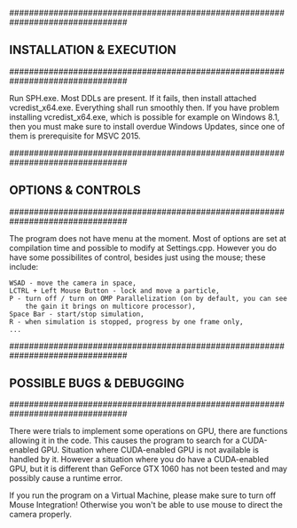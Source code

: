 ################################################################################
## INSTALLATION & EXECUTION ####################################################
################################################################################

Run SPH.exe. Most DDLs are present. If it fails, then install attached
  vcredist_x64.exe. Everything shall run smoothly then. If you have problem
  installing vcredist_x64.exe, which is possible for example on Windows 8.1,
  then you must make sure to install overdue Windows Updates, since one of
  them is prerequisite for MSVC 2015.

################################################################################
## OPTIONS & CONTROLS ##########################################################
################################################################################

The program does not have menu at the moment. Most of options are set at
  compilation time and possible to modify at Settings.cpp. However you do have
  some possibilites of control, besides just using the mouse; these include:

    WSAD - move the camera in space,
    LCTRL + Left Mouse Button - lock and move a particle,
    P - turn off / turn on OMP Parallelization (on by default, you can see
    	the gain it brings on multicore processor),
    Space Bar - start/stop simulation,
    R - when simulation is stopped, progress by one frame only,
    ...

################################################################################
## POSSIBLE BUGS & DEBUGGING ###################################################
################################################################################

There were trials to implement some operations on GPU, there are functions
  allowing it in the code. This causes the program to search for a CUDA-enabled
  GPU. Situation where CUDA-enabled GPU is not available is handled by it.
  However a situation where you do have a CUDA-enabled GPU, but it is different
  than GeForce GTX 1060 has not been tested and may possibly cause a runtime
  error.

If you run the program on a Virtual Machine, please make sure to turn off
  Mouse Integration! Otherwise you won't be able to use mouse to direct
  the camera properly.
